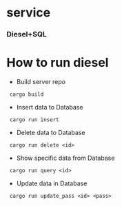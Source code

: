 # service
### Diesel+SQL
  
# How to run diesel
  * Build server repo
  ```
   cargo build 
  ```
  * Insert data to Database
  ```
   cargo run insert 
  ```
  * Delete data to Database
  ```
   cargo run delete <id> 
  ```
 * Show specific data from Database
  ```
   cargo run query <id> 
 ```
 * Update data in Database
  ```
   cargo run update_pass <id> <pass> 
  ```
